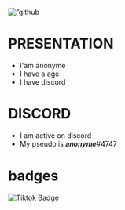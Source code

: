 <p align=”center”>
<img width=”100" height=”100" src="https://external-content.duckduckgo.com/iu/?u=https%3A%2F%2Ftse1.mm.bing.net%2Fth%3Fid%3DOIP.Sfgbqcg35rCru0YB-IQwxgHaD4%26pid%3DApi&f=1&ipt=8a1f26e0df4fc3a24ba925c77b4647078b0816da6d4693e81bab8f0caa50a291&ipo=images" alt=”github picture”> </p>

# PRESENTATION
- I'am anonyme
- I have a age
- I have discord

# DISCORD
- I am active on discord
- My pseudo is 𝒂𝒏𝒐𝒏𝒚𝒎𝒆#4747

# badges

<div id="badges">
<a href="https://www.tiktok.com/@shadow_osint">
<img src="https://img.shields.io/badge/Tiktok-blue?style=for-the-badge&logo=Tiktok&logoColor=white" alt="Tiktok Badge"/>
</a>
                                                                                                                          
